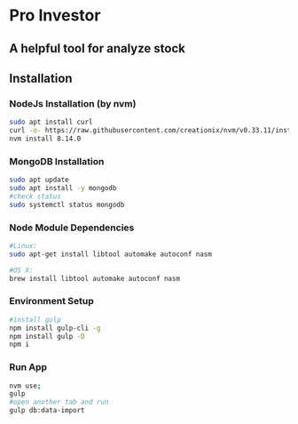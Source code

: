 # Pro Investor

## A helpful tool for analyze stock

## Installation

### NodeJs Installation (by nvm)
```bash
sudo apt install curl
curl -o- https://raw.githubusercontent.com/creationix/nvm/v0.33.11/install.sh | bash
nvm install 8.14.0
```

### MongoDB Installation
```bash
sudo apt update
sudo apt install -y mongodb
#check status
sudo systemctl status mongodb
```

### Node Module Dependencies
```bash
#Linux:
sudo apt-get install libtool automake autoconf nasm

#OS X:
brew install libtool automake autoconf nasm
```

### Environment Setup
```bash
#install gulp
npm install gulp-cli -g
npm install gulp -D
npm i
```

### Run App
```bash
nvm use;
gulp 
#open another tab and run
gulp db:data-import
```
